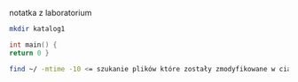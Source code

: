 notatka z laboratorium
```sh
mkdir katalog1
```
```c
int main() {
return 0 } 
```
```sh
find ~/ -mtime -10 <= szukanie plików które zostały zmodyfikowane w ciągu ostatnich dziesięciu dni i wyświetl ich nazwy.


